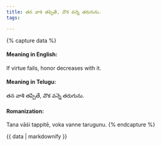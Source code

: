 ```yaml
---
title: తన వాశి తప్పితే, వొక వన్నె తరుగును.
tags:

---
```


{% capture data %}
#### Meaning in English:
If virtue fails, honor decreases with it.

#### Meaning in Telugu:
తన వాశి తప్పితే, వొక వన్నె తరుగును.

#### Romanization:
Tana vāśi tappitē, voka vanne tarugunu.
{% endcapture %}

{{ data | markdownify }}

